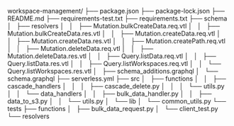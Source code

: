 workspace-management/
├── package.json
├── package-lock.json
├── README.md
├── requirements-test.txt
├── requirements.txt
├── schema
│   ├── resolvers
│   │   ├── Mutation.bulkCreateData.req.vtl
│   │   ├── Mutation.bulkCreateData.res.vtl
│   │   ├── Mutation.createData.req.vtl
│   │   ├── Mutation.createData.res.vtl
│   │   ├── Mutation.createPath.req.vtl
│   │   ├── Mutation.deleteData.req.vtl
│   │   ├── Mutation.deleteData.res.vtl
│   │   ├── Query.listData.req.vtl
│   │   ├── Query.listData.res.vtl
│   │   ├── Query.listWorkspaces.req.vtl
│   │   └── Query.listWorkspaces.res.vtl
│   ├── schema_additions.graphql
│   └── schema.graphql
├── serverless.yml
├── src
│   ├── functions
│   │   ├── cascade_handlers
│   │   │   ├── cascade_delete.py
│   │   │   └── utils.py
│   │   └── data_handlers
│   │       ├── bulk_data_handler.py
│   │       ├── data_to_s3.py
│   │       └── utils.py
│   └── lib
│       └── common_utils.py
└── tests
    ├── functions
    │   ├── bulk_data_request.py
    │   └── client_test.py
    └── resolvers
